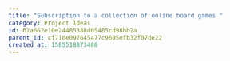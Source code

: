 ```yaml
---
title: "Subscription to a collection of online board games "
category: Project Ideas
id: 62a662e10e24485388d05485cd98bb2a
parent_id: cf710e097645477c9695efb32f07de22
created_at: 1585518873480
---
```



                